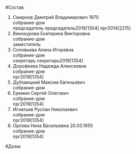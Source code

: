 #Состав  
1. Смирнов Дмитрий Владимирович 1970  
    собрание-дом  
    председатель председатель2019[1354] прг2014[2215]  
2. Винокурова Екатерина Викторовна  
    собрание-дом  
    заместитель  
3. Соловьева Алина Игоревна  
    собрание-дом  
    секретарь секретарь2019[1354]  
4. Дорофеева Надежда Алексеевна  
    собрание-дом  
    прг2019[1354]  
5. Дубовицкий Максим Евгеньевич  
    собрание-дом  
6. Еремин Сергей Олегович  
    собрание-дом  
    прг2019[1354]  
7. Игнатьев Руслан Николаевич  
    собрание-дом  
    прг2019[1354]  
8. Орлова Нина Васильевна 20.03.1955  
    собрание-дом  
    прг2019[1354]  
  
#Дома  
  

